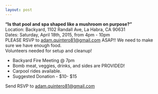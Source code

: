 ```yaml
---
layout: post
---
```

**“Is that pool and spa shaped like a mushroom on purpose?”**<br />
Location: Backyard, 1102 Randall Ave, La Habra, CA 90631<br />
Dates: Saturday, April 18th, 2015, from 4pm - 10pm<br />
PLEASE RSVP to <adam.quintero81@gmail.com> ASAP!! We need to make sure we have enough food.<br />
Volunteers needed for setup and cleanup!
<!--more-->
- Backyard Fire Meeting @ 7pm
- Bomb meat, veggies, drinks, and sides are PROVIDED!
- Carpool rides available.
- Suggested Donation - $10- $15

Send RSVP to <adam.quintero81@gmail.com>
